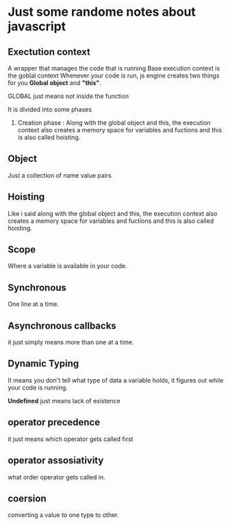 # Just some randome notes about javascript

## Exectution context
A wrapper that manages the code that is running
Base execution context is the goblal context 
Whenever your code is run, js engine creates two things for you **Global object** and **"this"**.

GLOBAL just means not inside the function

It is divided into some phases
1) Creation phase : Along with the global object and this, the execution context also creates a memory space for variables and fuctions and this is also called hoisting. 

## Object
Just a collection of name value pairs

## Hoisting
Like i said along with the global object and this, the execution context also creates a memory space for variables and fuctions and this is also called hoisting.

## Scope
Where a variable is available in your code.

## Synchronous
One line at a time.

## Asynchronous callbacks
it just simply means more than one at a time.

## Dynamic Typing
It means you don't tell what type of data a variable holds, it figures out while your code is running.

**Undefined** just means lack of existence

## operator precedence 
it just means which operator gets called first

## operator assosiativity
what order operator gets called in.

## coersion
converting a value to one type to other.
	